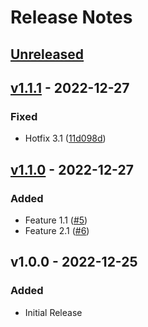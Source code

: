 # Release Notes

## [Unreleased](https://github.com/cndrsdrmn/gitflow/compare/v1.1.1...master)

## [v1.1.1](https://github.com/cndrsdrmn/gitflow/compare/v1.1.0...v1.1.1) - 2022-12-27

### Fixed

- Hotfix 3.1 ([11d098d](https://github.com/cndrsdrmn/gitflow/commit/11d098d1e5a9f3cba6f7c1dd4e3dae56a8b83926))

## [v1.1.0](https://github.com/cndrsdrmn/gitflow/compare/v1.0.0...v1.1.0) - 2022-12-27

### Added

- Feature 1.1 ([#5](https://github.com/cndrsdrmn/gitflow/pull/5))
- Feature 2.1 ([#6](https://github.com/cndrsdrmn/gitflow/pull/6))

## v1.0.0 - 2022-12-25

### Added

- Initial Release
